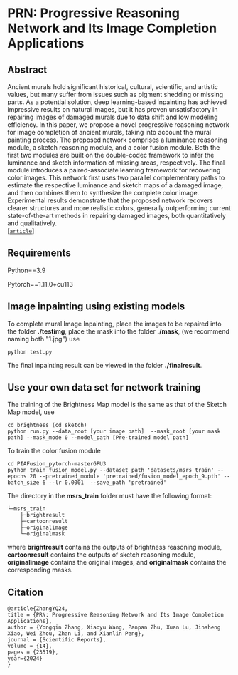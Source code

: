 # PRN: Progressive Reasoning Network and Its Image Completion Applications

## Abstract
Ancient murals hold significant historical, cultural, scientific, and artistic values, but many suffer from issues such as pigment shedding or missing parts. As a potential solution, deep learning-based inpainting has achieved impressive results on natural images, but it has proven unsatisfactory in repairing images of damaged murals due to data shift and low modeling efficiency. In this paper, we propose a novel progressive reasoning network for image completion of ancient murals, taking into account the mural painting process. The proposed network comprises a luminance reasoning module, a sketch reasoning module, and a color fusion module. Both the first two modules are built on the double-codec framework to infer the luminance and sketch information of missing areas, respectively. The final module introduces a paired-associate learning framework for recovering color images. This network first uses two parallel complementary paths to estimate the respective luminance and sketch maps of a damaged image, and then combines them to synthesize the complete color image. Experimental results demonstrate that the proposed network recovers clearer structures and more realistic colors, generally outperforming current state-of-the-art methods in repairing damaged images, both quantitatively and qualitatively.  
[[`article`](https://doi.org/10.1038/s41598-024-72368-1)]

## Requirements
Python==3.9

Pytorch==1.11.0+cu113


## Image inpainting using existing models
To complete mural Image Inpainting, place the images to be repaired into the folder **./testimg**, place the mask into the folder **./mask**, (we recommend naming both "1.jpg") use
```
python test.py
```   
The final inpainting result can be viewed in the folder **./finalresult**.

## Use your own data set for network training
The training of the Brightness Map model is the same as that of the Sketch Map model, use
```
cd brightness (cd sketch)
python run.py --data_root [your image path]  --mask_root [your mask path] --mask_mode 0 --model_path [Pre-trained model path] 
```

To train the color fusion module
```
cd PIAFusion_pytorch-masterGPU3 
python train_fusion_model.py --dataset_path 'datasets/msrs_train' --epochs 20 --pretrained_module 'pretrained/fusion_model_epoch_9.pth' --batch_size 6 --lr 0.0001  --save_path 'pretrained' 
```
The directory in the **msrs_train** folder must have the following format:
```
└─msrs_train
    ├─brightresult
    ├─cartoonresult
    ├─originalimage
    └─originalmask
```
where **brightresult** contains the outputs of brightness reasoning module, **cartoonresult** contains the outputs of sketch reasoning module, **originalimage** contains the original images, and **originalmask** contains the corresponding masks.

## Citation         
```
@article{ZhangYQ24,
title = {PRN: Progressive Reasoning Network and Its Image Completion Applications},
author = {Yongqin Zhang, Xiaoyu Wang, Panpan Zhu, Xuan Lu, Jinsheng Xiao, Wei Zhou, Zhan Li, and Xianlin Peng},
journal = {Scientific Reports},    
volume = {14},
pages = {23519},
year={2024}
}
```
